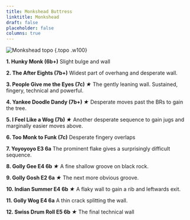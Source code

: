 ```yaml
---
title: Monkshead Buttress
linktitle: Monkshead
draft: false
placeholder: false
columns: true
---
```


![Monkshead topo](/img/north-wales/border-region/clwyd-limestone/Monkshead-copy.jpg)
{.topo .w100}

**1. Hunky Monk (6b+)**
Slight bulge and wall

**2. The After Eights (7b+)**
Widest part of overhang and desperate wall.

**3. People Give me the Eyes (7c) *★***
The gently leaning wall. Sustained, fingery, technical and powerful.

**4. Yankee Doodle Dandy (7b+) *★***
Desperate moves past the BRs to gain the tree.

**5. I Feel Like a Wog (7b) *★***
Another desperate sequence to gain jugs and marginally easier moves above.

**6. Too Monk to Funk (7c)**
Desperate fingery overlaps

**7. Yoyoyoyo E3 6a**
The prominent flake gives a surprisingly difficult sequence.

**8. Golly Gee E4 6b *★***
A fine shallow groove on black rock.

**9. Golly Gosh E2 6a *★***
The next more obvious groove.

**10. Indian Summer E4 6b *★***
A flaky wall to gain a rib and leftwards exit.

**11. Golly Wog E4 6a**
A thin crack splitting the wall.

**12. Swiss Drum Roll E5 6b *★***
The final technical wall